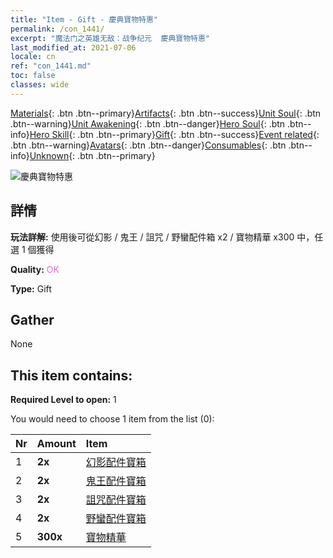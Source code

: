 ```yaml
---
title: "Item - Gift - 慶典寶物特惠"
permalink: /con_1441/
excerpt: "魔法门之英雄无敌：战争纪元  慶典寶物特惠"
last_modified_at: 2021-07-06
locale: cn
ref: "con_1441.md"
toc: false
classes: wide
---
```

 [Materials](/ItemsCN/){: .btn .btn--primary}[Artifacts](/ItemsCN/Artifacts/){: .btn .btn--success}[Unit Soul](/ItemsCN/UnitSoul/){: .btn .btn--warning}[Unit Awakening](/ItemsCN/UnitAwakening/){: .btn .btn--danger}[Hero Soul](/ItemsCN/HeroSoul/){: .btn .btn--info}[Hero Skill](/ItemsCN/HeroSkill/){: .btn .btn--primary}[Gift](/ItemsCN/Gift/){: .btn .btn--success}[Event related](/ItemsCN/Events/){: .btn .btn--warning}[Avatars](/ItemsCN/Avatars/){: .btn .btn--danger}[Consumables](/ItemsCN/Consumables/){: .btn .btn--info}[Unknown](/ItemsCN/Unknown/){: .btn .btn--primary}

 ![慶典寶物特惠](/images/t/i_907055.png)

## 詳情
 **玩法詳解:** 使用後可從幻影 / 鬼王 / 詛咒 / 野蠻配件箱 x2 / 寶物精華 x300 中，任選 1 個獲得

 **Quality:** <span style="color: #DA70D6">OK</span>

 **Type:** Gift

## Gather

  None

## This item contains:

 **Required Level to open:** 1

 You would need to choose 1 item from the list (0):

  | Nr | Amount |     Item    |
  |:---|:-------|:------------|
  | 1 |  **2x** | [幻影配件寶箱](/cn/Items/con_1339/) |  | 
  | 2 |  **2x** | [鬼王配件寶箱](/cn/Items/con_1340/) |  | 
  | 3 |  **2x** | [詛咒配件寶箱](/cn/Items/con_1341/) |  | 
  | 4 |  **2x** | [野蠻配件寶箱](/cn/Items/con_1342/) |  | 
  | 5 |  **300x** | [寶物精華](/cn/Items/con_905/) |  | 

